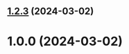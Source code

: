 ## [1.2.3](https://github.com/nebaazova/git-extended/compare/1.0.0...1.2.3) (2024-03-02)



# 1.0.0 (2024-03-02)



